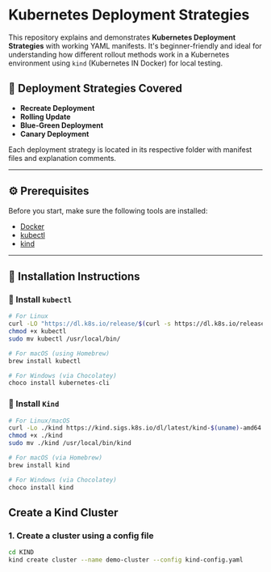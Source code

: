 # Kubernetes Deployment Strategies

This repository explains and demonstrates **Kubernetes Deployment Strategies** with working YAML manifests. It's beginner-friendly and ideal for understanding how different rollout methods work in a Kubernetes environment using `kind` (Kubernetes IN Docker) for local testing.

## 🚀 Deployment Strategies Covered

- **Recreate Deployment**
- **Rolling Update**
- **Blue-Green Deployment**
- **Canary Deployment**

Each deployment strategy is located in its respective folder with manifest files and explanation comments.

---

## ⚙️ Prerequisites

Before you start, make sure the following tools are installed:

- [Docker](https://docs.docker.com/get-docker/)
- [kubectl](https://kubernetes.io/docs/tasks/tools/)
- [kind](https://kind.sigs.k8s.io/)

---

## 🧰 Installation Instructions

### 🔧 Install `kubectl`

```bash
# For Linux
curl -LO "https://dl.k8s.io/release/$(curl -s https://dl.k8s.io/release/stable.txt)/bin/linux/amd64/kubectl"
chmod +x kubectl
sudo mv kubectl /usr/local/bin/

# For macOS (using Homebrew)
brew install kubectl

# For Windows (via Chocolatey)
choco install kubernetes-cli
```
### 🔧 Install `Kind`

```bash
# For Linux/macOS
curl -Lo ./kind https://kind.sigs.k8s.io/dl/latest/kind-$(uname)-amd64
chmod +x ./kind
sudo mv ./kind /usr/local/bin/kind

# For macOS (via Homebrew)
brew install kind

# For Windows (via Chocolatey)
choco install kind
```
## Create a Kind Cluster

### 1. Create a cluster using a config file

```bash
cd KIND
kind create cluster --name demo-cluster --config kind-config.yaml


